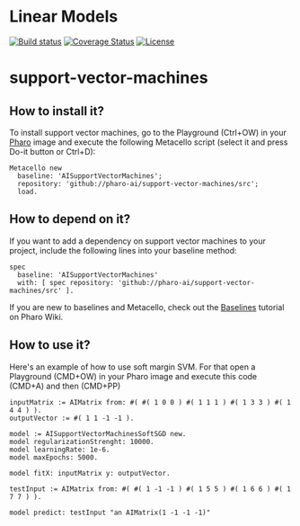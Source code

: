 # Linear Models

[![Build status](https://github.com/pharo-ai/support-vector-machines/workflows/CI/badge.svg)](https://github.com/pharo-ai/support-vector-machines/actions/workflows/test.yml)
[![Coverage Status](https://coveralls.io/repos/github/pharo-ai/support-vector-machines/badge.svg?branch=master)](https://coveralls.io/github/pharo-ai/support-vector-machines?branch=master)
[![License](https://img.shields.io/badge/license-MIT-blue.svg)](https://raw.githubusercontent.com/pharo-ai/support-vector-machines/master/LICENSE)


# support-vector-machines

## How to install it?

To install support vector machines, go to the Playground (Ctrl+OW) in your [Pharo](https://pharo.org/) image and execute the following Metacello script (select it and press Do-it button or Ctrl+D):

```Smalltalk
Metacello new
  baseline: 'AISupportVectorMachines';
  repository: 'github://pharo-ai/support-vector-machines/src';
  load.
```

## How to depend on it?

If you want to add a dependency on support vector machines to your project, include the following lines into your baseline method:

```Smalltalk
spec
  baseline: 'AISupportVectorMachines'
  with: [ spec repository: 'github://pharo-ai/support-vector-machines/src' ].
```

If you are new to baselines and Metacello, check out the [Baselines](https://github.com/pharo-open-documentation/pharo-wiki/blob/master/General/Baselines.md) tutorial on Pharo Wiki.

## How to use it?

Here's an example of how to use soft margin SVM. For that open a Playground (CMD+OW) in your Pharo image and execute this code (CMD+A) and then (CMD+PP)

```st
inputMatrix := AIMatrix from: #( #( 1 0 0 ) #( 1 1 1 ) #( 1 3 3 ) #( 1 4 4 ) ).
outputVector := #( 1 1 -1 -1 ).

model := AISupportVectorMachinesSoftSGD new.
model regularizationStrenght: 10000.
model learningRate: 1e-6.
model maxEpochs: 5000.

model fitX: inputMatrix y: outputVector.

testInput := AIMatrix from: #( #( 1 -1 -1 ) #( 1 5 5 ) #( 1 6 6 ) #( 1 7 7 ) ).

model predict: testInput "an AIMatrix(1 -1 -1 -1)"
```